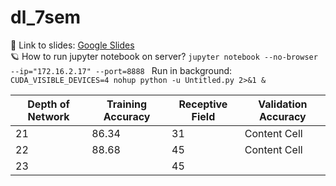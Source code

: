 # dl_7sem

:link: Link to slides: [Google Slides](https://docs.google.com/presentation/d/1NWr-d3fhXkgAbAeu5Y_-NrDJ9lEkdJzxDDdGLhlL6zI/edit#slide=id.g2faa6d5a37d_0_7) <br/>
:ringed_planet: How to run jupyter notebook on server?
`jupyter notebook --no-browser --ip="172.16.2.17" --port=8888 `
Run in background: `CUDA_VISIBLE_DEVICES=4 nohup python -u Untitled.py 2>&1 &`

| Depth of Network | Training Accuracy | Receptive Field | Validation Accuracy |
| ---------------- | ----------------- | --------------- | ------------------- |
|          21      | 86.34             |      31         | Content Cell        |
| 22               | 88.68             | 45              | Content Cell        |
|23                |                   |      45         |                     |

